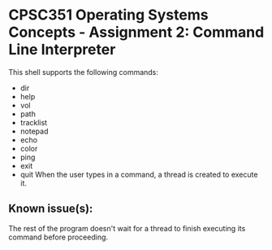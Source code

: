 # CPSC351 Operating Systems Concepts - Assignment 2: Command Line Interpreter
This shell supports the following commands:
* dir
* help
* vol
* path
* tracklist
* notepad
* echo
* color
* ping
* exit
* quit
When the user types in a command, a thread is created to execute it.

## Known issue(s):
The rest of the program doesn't wait for a thread to finish executing its command before proceeding.
